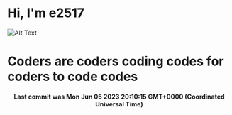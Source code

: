 # Hi, I'm e2517

![Alt Text](https://github.com/E2517/e2517/blob/master/images/background.gif)

# Coders are coders coding codes for coders to code codes

<h4 align="center">Last commit was Mon Jun 05 2023 20:10:15 GMT+0000 (Coordinated Universal Time)</h4>

